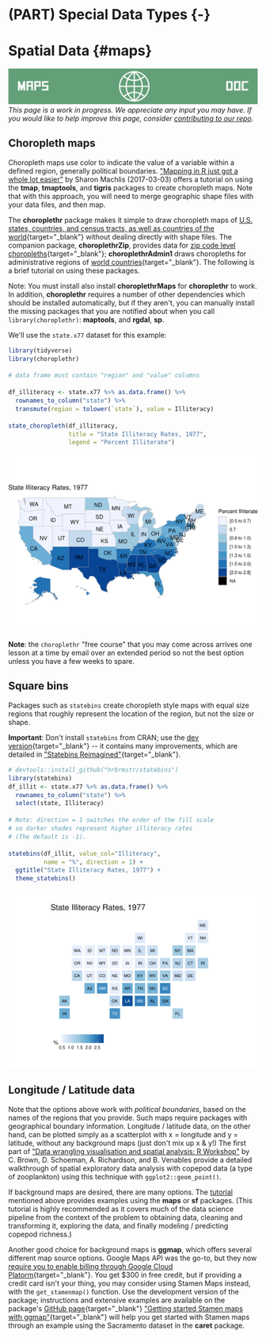 # (PART) Special Data Types {-}

# Spatial Data {#maps}

<!-- Under Construction Section
----------------------------------------------------------------------------- -->
![Maps](images/banners/banner_maps.png)
*This page is a work in progress. We appreciate any input you may have. If you would like to help improve this page, consider [contributing to our repo](contribute.html).*
<!-- ------------------------------------------------------------------------ -->


## Choropleth maps

Choropleth maps use color to indicate the value of a variable within a defined region, generally political boundaries. ["Mapping in R just got a whole lot easier"](https://www.computerworld.com/article/3175623/mapping-in-r-just-got-a-whole-lot-easier.html) by Sharon Machlis (2017-03-03) offers a tutorial on using the **tmap**, **tmaptools**, and **tigris** packages to create choropleth maps. Note that with this approach, you will need to merge geographic shape files with your data files, and then map. 


The **choroplethr** package makes it simple to draw choropleth maps of [U.S. states, countries, and census tracts, as well as countries of the world](https://arilamstein.com/documentation/choroplethr/reference/){target="_blank"} without dealing directly with shape files. The companion package, **choroplethrZip**, provides data for [zip code level choropleths](https://arilamstein.com/creating-zip-code-choropleths-choroplethrzip/){target="_blank"}; **choroplethrAdmin1** draws choropleths for administrative regions of [world countries](https://rdrr.io/cran/choroplethrAdmin1/man/get_admin1_countries.html){target="_blank"}. The following is a brief tutorial on using these packages.

Note: You must install also install **choroplethrMaps** for **choroplethr** to work.  In addition, **choroplethr** requires a number of other dependencies which should be installed automatically, but if they aren't, you can manually install the missing packages that you are notified about when you call `library(choroplethr)`: **maptools**, and **rgdal**, **sp**.

We'll use the `state.x77` dataset for this example:


```r
library(tidyverse)
library(choroplethr)

# data frame must contain "region" and "value" columns

df_illiteracy <- state.x77 %>% as.data.frame() %>% 
  rownames_to_column("state") %>% 
  transmute(region = tolower(`state`), value = Illiteracy)

state_choropleth(df_illiteracy,
                 title = "State Illiteracy Rates, 1977",
                 legend = "Percent Illiterate")
```

<img src="maps_files/figure-html/unnamed-chunk-1-1.png" width="672" />

**Note**: the `choroplethr` "free course" that you may come across arrives one lesson at a time by email over an extended period so not the best option unless you have a few weeks to spare.


## Square bins

Packages such as `statebins` create choropleth style maps with equal size regions that roughly represent the location of the region, but not the size or shape.

**Important**:  Don't install `statebins` from CRAN; use the [dev version](https://github.com/hrbrmstr/statebins){target="_blank"} -- it contains many improvements, which are detailed in ["Statebins Reimagined"](https://rud.is/b/2017/11/18/statebins-reimagined/#comment-19346){target="_blank"}.


```r
# devtools::install_github("hrbrmstr/statebins")
library(statebins)
df_illit <- state.x77 %>% as.data.frame() %>% 
  rownames_to_column("state") %>% 
  select(state, Illiteracy)

# Note: direction = 1 switches the order of the fill scale 
# so darker shades represent higher illiteracy rates
# (The default is -1).

statebins(df_illit, value_col="Illiteracy",
          name = "%", direction = 1) +
  ggtitle("State Illiteracy Rates, 1977") +
  theme_statebins()
```

<img src="maps_files/figure-html/unnamed-chunk-2-1.png" width="672" />

## Longitude / Latitude data 

Note that the options above work with *political boundaries*, based on the names of the regions that you provide. Such maps require packages with geographical boundary information. Longitude / latitude data, on the other hand, can be plotted simply as a scatterplot with x = longitude and y = latitude, without any background maps (just don't mix up x & y!) The first part of ["Data wrangling visualisation and spatial analysis: R Workshop"](http://www.seascapemodels.org/data/data-wrangling-spatial-course.html) by C. Brown, D. Schoeman, A. Richardson, and B. Venables provide a detailed walkthrough of spatial exploratory data analysis with copepod data (a type of zooplankton) using this technique with `ggplot2::geom_point()`. 

If background maps are desired, there are many options.  The [tutorial](http://www.seascapemodels.org/data/data-wrangling-spatial-course.html) mentioned above provides examples using the **maps** or **sf** packages. (This tutorial is highly recommended as it covers much of the data science pipeline from the context of the problem to obtaining data, cleaning and transforming it, exploring the data, and finally modeling / predicting copepod richness.)

Another good choice for background maps is **ggmap**, which offers several different map source options.  Google Maps API was the go-to, but they now [require you to enable billing through Google Cloud Platorm](https://cloud.google.com/free/){target="_blank"}.  You get $300 in free credit, but if providing a credit card isn't your thing, you may consider using Stamen Maps instead, with the `get_stamenmap()` function. Use the development version of the package; instructions and extensive examples are available on the package's [GitHub page](https://github.com/dkahle/ggmap){target="_blank"} ["Getting started Stamen maps with ggmap"](https://statisticaloddsandends.wordpress.com/2018/10/25/getting-started-stamen-maps-with-ggmap/){target="_blank"} will help you get started with Stamen maps through an example using the Sacramento dataset in the **caret** package.
